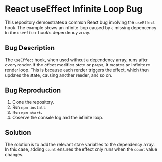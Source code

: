 # React useEffect Infinite Loop Bug

This repository demonstrates a common React bug involving the `useEffect` hook.  The example shows an infinite loop caused by a missing dependency in the `useEffect` hook's dependency array.

## Bug Description
The `useEffect` hook, when used without a dependency array, runs after every render. If the effect modifies state or props, it creates an infinite re-render loop. This is because each render triggers the effect, which then updates the state, causing another render, and so on.

## Bug Reproduction
1. Clone the repository.
2. Run `npm install`.
3. Run `npm start`.
4. Observe the console log and the infinite loop.

## Solution
The solution is to add the relevant state variables to the dependency array. In this case, adding `count` ensures the effect only runs when the `count` value changes.